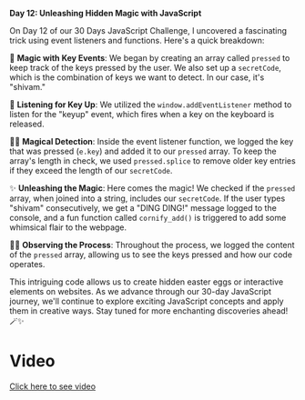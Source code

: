 **Day 12: Unleashing Hidden Magic with JavaScript**

On Day 12 of our 30 Days JavaScript Challenge, I uncovered a fascinating trick using event listeners and functions. Here's a quick breakdown:

🔮 **Magic with Key Events**: We began by creating an array called `pressed` to keep track of the keys pressed by the user. We also set up a `secretCode`, which is the combination of keys we want to detect. In our case, it's "shivam."

🔐 **Listening for Key Up**: We utilized the `window.addEventListener` method to listen for the "keyup" event, which fires when a key on the keyboard is released.

🧙‍♂️ **Magical Detection**: Inside the event listener function, we logged the key that was pressed (`e.key`) and added it to our `pressed` array. To keep the array's length in check, we used `pressed.splice` to remove older key entries if they exceed the length of our `secretCode`.

✨ **Unleashing the Magic**: Here comes the magic! We checked if the `pressed` array, when joined into a string, includes our `secretCode`. If the user types "shivam" consecutively, we get a "DING DING!" message logged to the console, and a fun function called `cornify_add()` is triggered to add some whimsical flair to the webpage.

🕵️‍♂️ **Observing the Process**: Throughout the process, we logged the content of the `pressed` array, allowing us to see the keys pressed and how our code operates.

This intriguing code allows us to create hidden easter eggs or interactive elements on websites. As we advance through our 30-day JavaScript journey, we'll continue to explore exciting JavaScript concepts and apply them in creative ways. Stay tuned for more enchanting discoveries ahead! 🪄✨

# Video 

<a href = "https://youtu.be/JvRyCFzngqE">Click here to see video</a>
